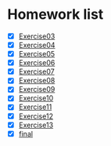 # Homework list
- [x] [Exercise03](https://github.com/oohhooh/compuational_physics_N2014301020080/blob/master/Homework3.md)
- [x] [Exercise04](https://github.com/oohhooh/compuational_physics_N2014301020080/blob/master/Homework4.md)
- [x] [Exercise05](https://github.com/oohhooh/compuational_physics_N2014301020080/blob/master/Homework5.md)
- [x] [Exercise06](https://github.com/oohhooh/compuational_physics_N2014301020080/blob/master/Homework6.md)
- [x] [Exercise07](https://github.com/oohhooh/compuational_physics_N2014301020080/blob/master/Homework7.md)
- [x] [Exercise08](https://github.com/oohhooh/compuational_physics_N2014301020080/blob/master/Homework8.md)    
- [x] [Exercise09](https://github.com/oohhooh/compuational_physics_N2014301020080/blob/master/Homework9.md)    
- [x] [Exercise10](https://github.com/oohhooh/compuational_physics_N2014301020080/blob/master/Homework10.md)    
- [x] [Exercise11](https://github.com/oohhooh/compuational_physics_N2014301020080/blob/master/Homework11.md)    
- [x] [Exercise12](https://github.com/oohhooh/compuational_physics_N2014301020080/blob/master/Homework12.md)    
- [x] [Exercise13](https://github.com/oohhooh/compuational_physics_N2014301020080/blob/master/Homework13.md)
- [x] [final](https://github.com/oohhooh/compuational_physics_N2014301020080/blob/master/final.md)
